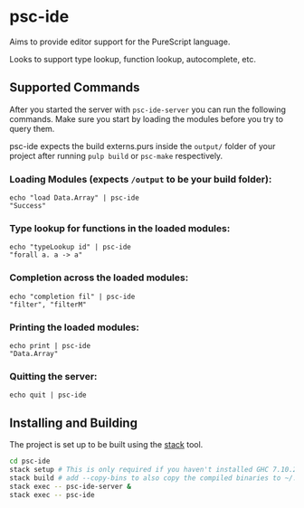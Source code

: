 psc-ide
===

Aims to provide editor support for the PureScript language.

Looks to support type lookup, function lookup, autocomplete, etc.

## Supported Commands

After you started the server with `psc-ide-server` you can run the following
commands. Make sure you start by loading the modules before you try to query
them.

psc-ide expects the build externs.purs inside the `output/` folder of your
project after running `pulp build` or `psc-make` respectively.

### Loading Modules (expects `/output` to be your build folder):

 ```
 echo "load Data.Array" | psc-ide
 "Success"
 ```

### Type lookup for functions in the loaded modules:

 ```
 echo "typeLookup id" | psc-ide
 "forall a. a -> a"
 ```

### Completion across the loaded modules:

 ```
 echo "completion fil" | psc-ide
 "filter", "filterM"
 ```

### Printing the loaded modules:

 ```
 echo print | psc-ide
 "Data.Array"
 ```

### Quitting the server:
```
echo quit | psc-ide
```

## Installing and Building

The project is set up to be built using the
[stack](https://github.com/commercialhaskell/stack) tool.

```bash
cd psc-ide
stack setup # This is only required if you haven't installed GHC 7.10.2 before
stack build # add --copy-bins to also copy the compiled binaries to ~/.local/bin/
stack exec -- psc-ide-server &
stack exec -- psc-ide
```

